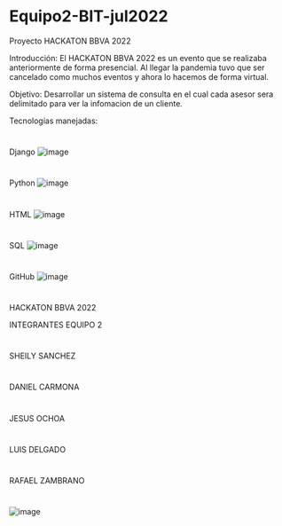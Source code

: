 # Equipo2-BIT-jul2022

Proyecto HACKATON BBVA 2022

Introducción:
El HACKATON BBVA 2022 es un evento que se realizaba anteriormente de forma presencial. Al llegar la pandemia tuvo que ser cancelado como muchos eventos y ahora lo hacemos de forma virtual.

Objetivo:
Desarrollar un sistema de consulta en el cual cada asesor sera delimitado para ver la infomacion de un cliente.

Tecnologías manejadas:
#
Django
![image](https://user-images.githubusercontent.com/98204095/179035293-9c4dcdac-3375-4e4e-818d-8fef5036adbd.png)
#
Python
![image](https://user-images.githubusercontent.com/98204095/179035675-18ced873-dd64-4814-84cb-bc058c8cb3bd.png)
#
HTML
![image](https://user-images.githubusercontent.com/98204095/179035889-c6d0f371-8003-4cc2-a459-120e5d8a8836.png)
#
SQL
![image](https://user-images.githubusercontent.com/98204095/179035970-2288fb2a-9f04-466d-8368-9edd2c233425.png)
#
GitHub
![image](https://user-images.githubusercontent.com/98204095/179036132-6fc809d1-b7df-4296-bf0d-36625731f566.png)
#
HACKATON BBVA 2022

INTEGRANTES EQUIPO 2
#
SHEILY SANCHEZ
#
DANIEL CARMONA
#
JESUS OCHOA
#
LUIS DELGADO
#
RAFAEL ZAMBRANO
#
#
![image](https://user-images.githubusercontent.com/98204095/179034353-dbc69575-faca-4e19-bc5c-0cd63556801e.png)





